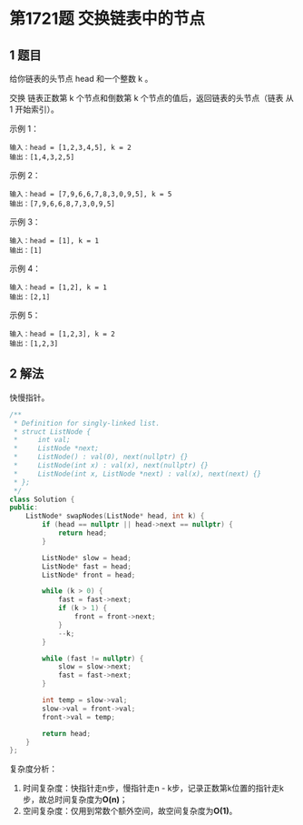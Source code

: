 # 第1721题 交换链表中的节点

## 1 题目

给你链表的头节点 head 和一个整数 k 。

交换 链表正数第 k 个节点和倒数第 k 个节点的值后，返回链表的头节点（链表 从 1 开始索引）。

示例 1：

```
输入：head = [1,2,3,4,5], k = 2
输出：[1,4,3,2,5]
```

示例 2：

```
输入：head = [7,9,6,6,7,8,3,0,9,5], k = 5
输出：[7,9,6,6,8,7,3,0,9,5]
```

示例 3：

```
输入：head = [1], k = 1
输出：[1]
```

示例 4：

```
输入：head = [1,2], k = 1
输出：[2,1]
```

示例 5：

```
输入：head = [1,2,3], k = 2
输出：[1,2,3]
```

## 2 解法

快慢指针。

```c++
/**
 * Definition for singly-linked list.
 * struct ListNode {
 *     int val;
 *     ListNode *next;
 *     ListNode() : val(0), next(nullptr) {}
 *     ListNode(int x) : val(x), next(nullptr) {}
 *     ListNode(int x, ListNode *next) : val(x), next(next) {}
 * };
 */
class Solution {
public:
    ListNode* swapNodes(ListNode* head, int k) {
        if (head == nullptr || head->next == nullptr) {
            return head;
        }

        ListNode* slow = head;
        ListNode* fast = head;
        ListNode* front = head;

        while (k > 0) {
            fast = fast->next;
            if (k > 1) {
                front = front->next;
            }
            --k;
        }

        while (fast != nullptr) {
            slow = slow->next;
            fast = fast->next;
        }

        int temp = slow->val;
        slow->val = front->val;
        front->val = temp;

        return head;
    }
};
```

复杂度分析：

1. 时间复杂度：快指针走n步，慢指针走n - k步，记录正数第k位置的指针走k步，故总时间复杂度为**O(n)**；
2. 空间复杂度：仅用到常数个额外空间，故空间复杂度为**O(1)**。


